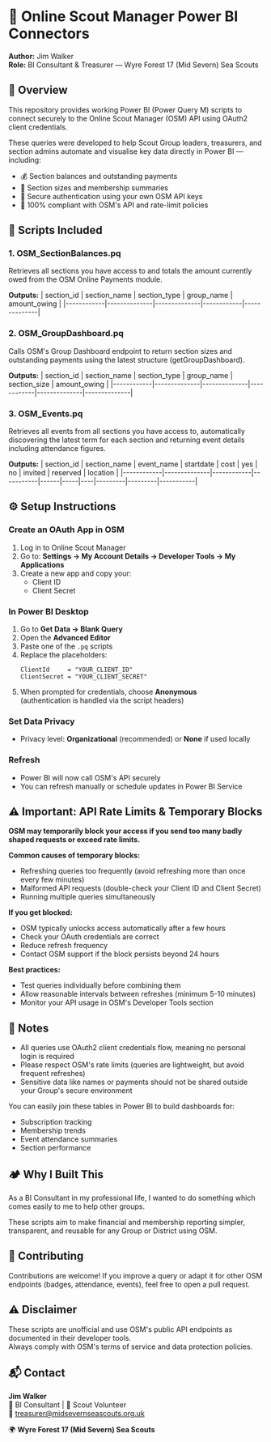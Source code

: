 # 🦫 Online Scout Manager Power BI Connectors

**Author:** Jim Walker  
**Role:** BI Consultant & Treasurer — Wyre Forest 17 (Mid Severn) Sea Scouts

## 📖 Overview

This repository provides working Power BI (Power Query M) scripts to connect securely to the Online Scout Manager (OSM) API using OAuth2 client credentials.

These queries were developed to help Scout Group leaders, treasurers, and section admins automate and visualise key data directly in Power BI — including:

- 💰 Section balances and outstanding payments
- 👥 Section sizes and membership summaries
- 🔐 Secure authentication using your own OSM API keys
- 🧭 100% compliant with OSM's API and rate-limit policies

## 🧩 Scripts Included

### 1. OSM_SectionBalances.pq

Retrieves all sections you have access to and totals the amount currently owed from the OSM Online Payments module.

**Outputs:**
| section_id | section_name | section_type | group_name | amount_owing |
|------------|--------------|--------------|------------|--------------|

### 2. OSM_GroupDashboard.pq

Calls OSM's Group Dashboard endpoint to return section sizes and outstanding payments using the latest structure (getGroupDashboard).

**Outputs:**
| section_id | section_name | section_type | group_name | section_size | amount_owing |
|------------|--------------|--------------|------------|--------------|--------------|

### 3. OSM_Events.pq

Retrieves all events from all sections you have access to, automatically discovering the latest term for each section and returning event details including attendance figures.

**Outputs:**
| section_id | section_name | event_name | startdate | cost | yes | no | invited | reserved | location |
|------------|--------------|------------|-----------|------|-----|----|---------|---------|-----------| 

## ⚙️ Setup Instructions

### Create an OAuth App in OSM

1. Log in to Online Scout Manager
2. Go to: **Settings → My Account Details → Developer Tools → My Applications**
3. Create a new app and copy your:
   - Client ID
   - Client Secret

### In Power BI Desktop

1. Go to **Get Data → Blank Query**
2. Open the **Advanced Editor**
3. Paste one of the `.pq` scripts
4. Replace the placeholders:
   ```
   ClientId     = "YOUR_CLIENT_ID"
   ClientSecret = "YOUR_CLIENT_SECRET"
   ```
5. When prompted for credentials, choose **Anonymous**  
   (authentication is handled via the script headers)

### Set Data Privacy

- Privacy level: **Organizational** (recommended) or **None** if used locally

### Refresh

- Power BI will now call OSM's API securely
- You can refresh manually or schedule updates in Power BI Service

## ⚠️ Important: API Rate Limits & Temporary Blocks

**OSM may temporarily block your access if you send too many badly shaped requests or exceed rate limits.**

**Common causes of temporary blocks:**
- Refreshing queries too frequently (avoid refreshing more than once every few minutes)
- Malformed API requests (double-check your Client ID and Client Secret)
- Running multiple queries simultaneously

**If you get blocked:**
- OSM typically unlocks access automatically after a few hours
- Check your OAuth credentials are correct
- Reduce refresh frequency
- Contact OSM support if the block persists beyond 24 hours

**Best practices:**
- Test queries individually before combining them
- Allow reasonable intervals between refreshes (minimum 5-10 minutes)
- Monitor your API usage in OSM's Developer Tools section

## 🧠 Notes

- All queries use OAuth2 client credentials flow, meaning no personal login is required
- Please respect OSM's rate limits (queries are lightweight, but avoid frequent refreshes)
- Sensitive data like names or payments should not be shared outside your Group's secure environment

You can easily join these tables in Power BI to build dashboards for:

- Subscription tracking
- Membership trends
- Event attendance summaries
- Section performance

## 🏕️ Why I Built This

 As a BI Consultant in my professional life, I wanted to do something which comes easily to me to help other groups.

These scripts aim to make financial and membership reporting simpler, transparent, and reusable for any Group or District using OSM.

## 🤝 Contributing

Contributions are welcome! If you improve a query or adapt it for other OSM endpoints (badges, attendance, events), feel free to open a pull request.

## ⚠️ Disclaimer

These scripts are unofficial and use OSM's public API endpoints as documented in their developer tools.  
Always comply with OSM's terms of service and data protection policies.

## 📬 Contact

**Jim Walker**  
💼 BI Consultant | 💚 Scout Volunteer  
📧 treasurer@midsevernseascouts.org.uk

🌍 **Wyre Forest 17 (Mid Severn) Sea Scouts**